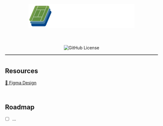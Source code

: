 <div align="center" style="margin-top: 10px; border-bottom: 2px solid #464646; margin-bottom: 40px;">

<img src="./.github/assets/openklub-logo.png" alt="OpenKlub Logo" width="350px" style="margin-bottom: 40px;" />

![GitHub License](https://img.shields.io/github/license/santychuycom/openklub)

</div>

<h2 style="border-bottom: 0px;">Resources</h2>

[🎨 Figma Design](https://www.figma.com/design/tncJUUUxVsG6UBOS4zW9rh/OpenKlub?node-id=55-285&t=47dfRjLrrbUJZ4tI-1)

<br />

<h2 style="border-bottom: 0px;">Roadmap</h2>

- [ ] ...
